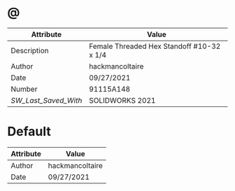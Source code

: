 # @
| Attribute | Value |
| ---  | ---     |
| Description | Female Threaded Hex Standoff #10-32 x 1/4 |
| Author | hackmancoltaire |
| Date | 09/27/2021 |
| Number | 91115A148 |
| _SW_Last_Saved_With_ | SOLIDWORKS 2021 |
# Default
| Attribute | Value |
| ---  | ---     |
| Author | hackmancoltaire |
| Date | 09/27/2021 |
